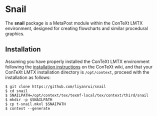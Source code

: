 # Snail

The **snail** package is a MetaPost module within the ConTeXt LMTX environment, designed for creating flowcharts and similar procedural graphics.

## Installation

Assuming you have properly installed the ConTeXt LMTX environment following the [installation instructions](https://wiki.contextgarden.net/Introduction/Installation) on the ConTeXt wiki, and that your ConTeXt LMTX installation directory is `/opt/context`, proceed with the installation as follows:

```console
$ git clone https://github.com/liyanrui/snail
$ cd snail
$ SNAILPATH=/opt/context/tex/texmf-local/tex/context/third/snail
$ mkdir -p $SNAILPATH
$ cp t-snail.mkxl $SNAIPATH
$ context --generate
```


